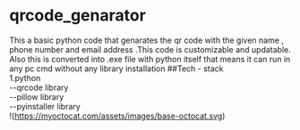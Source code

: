 # qrcode_genarator
This a basic python code that genarates the qr code with the given name , phone number and email address .This code is customizable and updatable.  
Also this is converted into .exe file with python itself that means it can run in any pc cmd without any library installation
##Tech - stack  
1.python  
--qrcode library  
--pillow library  
--pyinstaller library  
!(https://myoctocat.com/assets/images/base-octocat.svg)
